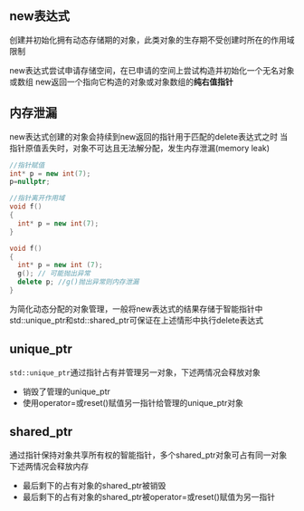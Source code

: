 new表达式
---
创建并初始化拥有动态存储期的对象，此类对象的生存期不受创建时所在的作用域限制

new表达式尝试申请存储空间，在已申请的空间上尝试构造并初始化一个无名对象或数组
new返回一个指向它构造的对象或对象数组的**纯右值指针**

内存泄漏
---
new表达式创建的对象会持续到new返回的指针用于匹配的delete表达式之时
当指针原值丢失时，对象不可达且无法解分配，发生内存泄漏(memory leak)
```cpp
//指针赋值
int* p = new int(7);
p=nullptr;

//指针离开作用域
void f()
{
  int* p = new int(7);
}

void f()
{
  int* p = new int (7);
  g(); // 可能抛出异常
  delete p; //g()抛出异常则内存泄漏
}
```

为简化动态分配的对象管理，一般将new表达式的结果存储于智能指针中
std::unique_ptr和std::shared_ptr可保证在上述情形中执行delete表达式

unique_ptr
---
`std::unique_ptr`通过指针占有并管理另一对象，下述两情况会释放对象
- 销毁了管理的unique_ptr
- 使用operator=或reset()赋值另一指针给管理的unique_ptr对象

shared_ptr
---
通过指针保持对象共享所有权的智能指针，多个shared_ptr对象可占有同一对象
下述两情况会释放内存
- 最后剩下的占有对象的shared_ptr被销毁
- 最后剩下的占有对象的shared_ptr被operator=或reset()赋值为另一指针





